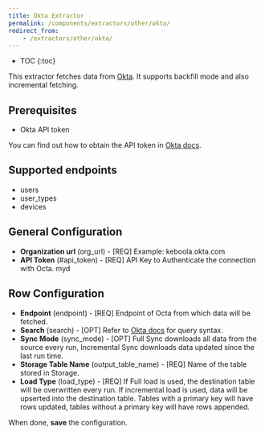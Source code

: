 ```yaml
---
title: Okta Extractor
permalink: /components/extractors/other/okta/
redirect_from:
    - /extractors/other/okta/
---
```


* TOC
{:toc}

This extractor fetches data from [Okta](https://www.okta.com/). It supports backfill mode and also incremental fetching.

## Prerequisites

- Okta API token

You can find out how to obtain the API token in [Okta docs](https://developer.okta.com/docs/guides/create-an-api-token/main).

## Supported endpoints
 
 - users
 - user_types
 - devices

## General Configuration
 - **Organization url** (org_url) - [REQ] Example: keboola.okta.com
 - **API Token** (#api_token) - [REQ] API Key to Authenticate the connection with Octa.
myd

## Row Configuration
 - **Endpoint** (endpoint) - [REQ] Endpoint of Octa from which data will be fetched.
 - **Search** (search) - [OPT] Refer to [Okta docs](https://developer.okta.com/docs/reference/api/users/#list-users-with-search) for query syntax.
 - **Sync Mode** (sync_mode) - [OPT] Full Sync downloads all data from the source every run, Incremental Sync downloads data updated since the last run time.
 - **Storage Table Name** (output_table_name) - [REQ] Name of the table stored in Storage.
 - **Load Type** (load_type) - [REQ] If Full load is used, the destination table will be overwritten every run. If incremental load is used, data will be upserted into the destination table. Tables with a primary key will have rows updated, tables without a primary key will have rows appended.

When done, **save** the configuration. 

